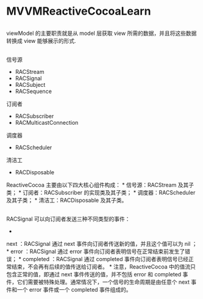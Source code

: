 # MVVMReactiveCocoaLearn

## 
viewModel 的主要职责就是从 model 层获取 view 所需的数据，并且将这些数据转换成 view 能够展示的形式.

## 
信号源
* RACStream
* RACSignal
* RACSubject
* RACSequence
 
订阅者
* RACSubscriber
* RACMulticastConnection 

调度器
* RACScheduler 

清洁工
* RACDisposable

ReactiveCocoa 主要由以下四大核心组件构成：
* 
信号源：RACStream 及其子类；
* 
订阅者：RACSubscriber 的实现类及其子类；
* 
调度器：RACScheduler 及其子类；
* 
清洁工：RACDisposable 及其子类。

## 
RACSignal 可以向订阅者发送三种不同类型的事件：

* 
next ：RACSignal 通过 next 事件向订阅者传送新的值，并且这个值可以为 nil ；
* 
error ：RACSignal 通过 error 事件向订阅者表明信号在正常结束前发生了错误；
* 
completed ：RACSignal 通过 completed 事件向订阅者表明信号已经正常结束，不会再有后续的值传送给订阅者。
* 
注意，ReactiveCocoa 中的值流只包含正常的值，即通过 next 事件传送的值，并不包括 error 和 completed 事件，它们需要被特殊处理。通常情况下，一个信号的生命周期是由任意个 next 事件和一个 error 事件或一个 completed 事件组成的。